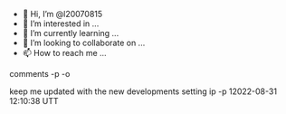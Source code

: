 - 👋 Hi, I’m @l20070815
- 👀 I’m interested in ...
- 🌱 I’m currently learning ...
- 💞️ I’m looking to collaborate on ...
- 📫 How to reach me ...

<!---
l20070815/l20070815 is a ✨ special ✨ repository because its `README.md` (this file) appears on your GitHub profile.
You can click the Preview link to take a look at your changes.
--->comments -p -o
keep me updated with the new developments 
setting ip -p 12022-08-31 12:10:38 UTT

